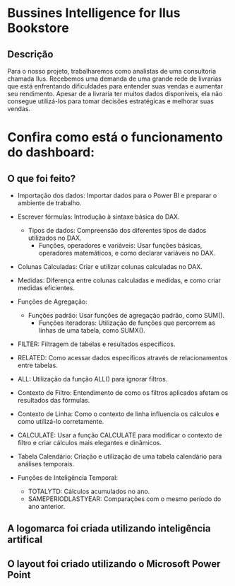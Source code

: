 # Bussines Intelligence for Ilus Bookstore

## Descrição

Para o nosso projeto, trabalharemos como analistas de uma consultoria chamada Ilus. Recebemos uma demanda de uma grande rede de livrarias que está enfrentando dificuldades para entender suas vendas e aumentar seu rendimento. Apesar de a livraria ter muitos dados disponíveis, ela não consegue utilizá-los para tomar decisões estratégicas e melhorar suas vendas.

# Confira como está o funcionamento do dashboard:




## O que foi feito?

* Importação dos dados: Importar dados para o Power BI e preparar o ambiente de trabalho.
* Escrever fórmulas: Introdução à sintaxe básica do DAX.
    - Tipos de dados: Compreensão dos diferentes tipos de dados utilizados no DAX.
	  - Funções, operadores e variáveis: Usar funções básicas, operadores matemáticos, e como declarar variáveis no DAX.
* Colunas Calculadas: Criar e utilizar colunas calculadas no DAX.
* Medidas: Diferença entre colunas calculadas e medidas, e como criar medidas eficientes.
* Funções de Agregação:
    - Funções padrão: Usar funções de agregação padrão, como SUM().
	  - Funções iteradoras: Utilização de funções que percorrem as linhas de uma tabela, como SUMX().
* FILTER: Filtragem de tabelas e resultados específicos.
* RELATED: Como acessar dados específicos através de relacionamentos entre tabelas.
* ALL: Utilização da função ALL() para ignorar filtros.
* Contexto de Filtro: Entendimento de como os filtros aplicados afetam os resultados das fórmulas.
* Contexto de Linha: Como o contexto de linha influencia os cálculos e como utilizá-lo corretamente.
* CALCULATE: Usar a função CALCULATE para modificar o contexto de filtro e criar cálculos mais elegantes e dinâmicos.

* Tabela Calendário: Criação e utilização de uma tabela calendário para análises temporais.
* Funções de Inteligência Temporal:
  	- TOTALYTD: Cálculos acumulados no ano.
  	- SAMEPERIODLASTYEAR: Comparações com o mesmo período do ano anterior.
## A logomarca foi criada utilizando inteligência artifical 
## O layout foi criado utilizando o Microsoft Power Point
